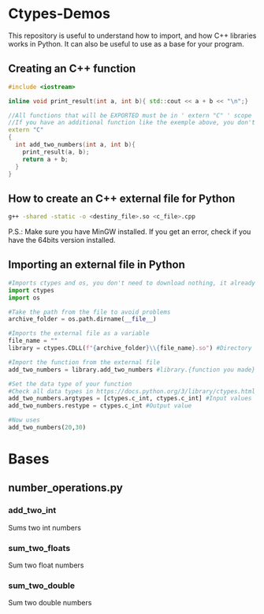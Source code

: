 # Ctypes-Demos
This repository is useful to understand how to import, and how C++ libraries works in Python.
It can also be useful to use as a base for your program.

## Creating an C++ function
``` c++
#include <iostream>

inline void print_result(int a, int b){ std::cout << a + b << "\n";}

//All functions that will be EXPORTED must be in ' extern "C" ' scope
//If you have an additional function like the exemple above, you don't need so.
extern "C"
{
  int add_two_numbers(int a, int b){
    print_result(a, b);
    return a + b;
  }
}
```

## How to create an C++ external file for Python
``` bash
g++ -shared -static -o <destiny_file>.so <c_file>.cpp
```
P.S.: Make sure you have MinGW installed. If you get an error, check if you have the 64bits version installed.

## Importing an external file in Python 
``` python
#Imports ctypes and os, you don't need to download nothing, it already comes with python
import ctypes
import os

#Take the path from the file to avoid problems
archive_folder = os.path.dirname(__file__)

#Imports the external file as a variable
file_name = ""
library = ctypes.CDLL(f"{archive_folder}\\{file_name}.so") #Directory

#Import the function from the external file
add_two_numbers = library.add_two_numbers #library.{function you made}

#Set the data type of your function
#Check all data types in https://docs.python.org/3/library/ctypes.html
add_two_numbers.argtypes = [ctypes.c_int, ctypes.c_int] #Input values
add_two_numbers.restype = ctypes.c_int #Output value

#Now uses
add_two_numbers(20,30)
```



# Bases
## number_operations.py
### add_two_int
Sums two int numbers

### sum_two_floats
Sum two float numbers

### sum_two_double
Sum two double numbers
